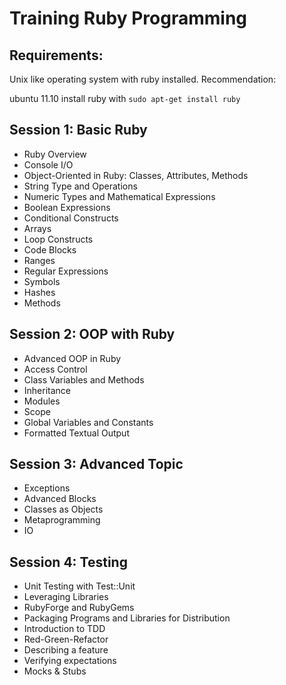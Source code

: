 # Training Ruby Programming

## Requirements:

Unix like operating system with ruby installed.
Recommendation:

ubuntu 11.10
install ruby with `sudo apt-get install ruby`

## Session 1: Basic Ruby

* Ruby Overview
* Console I/O
* Object-Oriented in Ruby: Classes, Attributes, Methods
* String Type and Operations
* Numeric Types and Mathematical Expressions
* Boolean Expressions
* Conditional Constructs
* Arrays
* Loop Constructs
* Code Blocks
* Ranges
* Regular Expressions
* Symbols
* Hashes
* Methods

## Session 2: OOP with Ruby

* Advanced OOP in Ruby
* Access Control
* Class Variables and Methods
* Inheritance
* Modules
* Scope
* Global Variables and Constants
* Formatted Textual Output

## Session 3: Advanced Topic

* Exceptions
* Advanced Blocks
* Classes as Objects
* Metaprogramming
* IO

## Session 4: Testing

* Unit Testing with Test::Unit
* Leveraging Libraries
* RubyForge and RubyGems
* Packaging Programs and Libraries for Distribution
* Introduction to TDD
* Red-Green-Refactor
* Describing a feature
* Verifying expectations
* Mocks & Stubs

